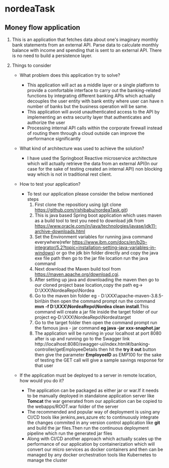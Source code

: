 # nordeaTask

## Money flow application


1. This is an application that fetches data about one's imaginary monthly bank statements from an external API. 
   Parse data to calculate monthly balance with income and spending that is sent to an external API. There is no need to build a persistence layer.

2. Things to consider
   * What problem does this application try to solve?
     - This application will act as a middle layer or a single platform to provide a comfortable interface to carry out the banking-related functions by integrating 
         different banking APIs which actually decouples the user entity with bank entity where user can have n number of banks but the business operation will be same.
     - This application will avoid unauthenticated access to the API by implementing an extra security layer that authenticates and authorize the user
     - Processing internal API calls within the corporate firewall instead of routing them through a cloud outside can improve the performance significantly

   * What kind of architecture was used to achieve the solution?
     - I have used the Springboot Reactive microservice architecture which will actually retrieve the data from an external API(In our case for the sake of testing created an internal API) non blocking way which is not in traditional rest client.
   * How to test your application?
     - To test our application please consider the below mentioned steps
       1) First clone the repositiory using (git clone https://github.com/rishibabu/nordeaTask.git)
       2) This is java based Spring boot application which uses maven as a build tool to test you need to download jdk from https://www.oracle.com/in/java/technologies/javase/jdk11-archive-downloads.html
       3) Set the Environment variables for running java command everywhere(refer https://www.ibm.com/docs/en/b2b-integrator/5.2?topic=installation-setting-java-variables-in-windows) or go the jdk bin folder directly and copy the java exe file path then go to the jar file location run the java command
       4) Next download the Maven build tool from https://maven.apache.org/download.cgi.
       5) After setting up java and downloading the maven then go to our cloned project base location,copy the path eg-> D:\XXX\NordeaRepo\Nordea 
       6) Go to the maven bin folder eg - D:\XXX\apache-maven-3.8.5-bin\bin then open the command prompt run the command **mvn -f D:\XXX\NordeaRepo\Nordea clean install**.This command will create a jar file inside the target folder of our project eg-D:\XXX\NordeaRepo\Nordea\target
       7) Go to the target folder then open the command prompt run the famous java - jar command **eg java -jar xxx-snaphot.jar**
       8) The application will be running in your localhost at port 8080 after is up and running go to the Swagger link http://localhost:8080/swagger-ui/index.html#/banking-controller/getEmployeeDetails then hit the **try it out** button then give the parameter **EmployeeID** as EMP100 for the sake of testing the GET call will give a sample savings response for that user 
 
   * If the application must be deployed to a server in remote location, how would you do it?
     - The application can be packaged as either jar or war.If it needs to be manually deployed in standalone application server like **Tomcat** the war generated from our application can be copied to the webapps/ROOT.war folder of the server
     - The recommended and popular way of deployment is using any CI/CD tools like jenkins,aws,azure etc to continuously integrate the changes commited in any version control application like **git** and build the jar files.Then run the continuous deployment pipeline which run the generated jar files
     - Along with CI/CD another approach which actually scales up the performance of our application by containerization which will convert our micro services as docker containers and then can be managed by any docker orchestration tools like Kubernetes to manage the cluster
